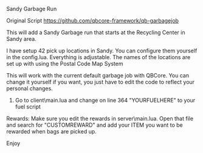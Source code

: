 Sandy Garbage Run

Original Script https://github.com/qbcore-framework/qb-garbagejob

This will add a Sandy Garbage run that starts at the Recycling Center in Sandy area. 

I have setup 42 pick up locations in Sandy. You can configure them yourself in the config.lua. Everything is adjustable.
The names of the locations are set up with using the Postal Code Map System

This will work with the current default garbage job with QBCore. You can change it yourself if you want, you just have to edit the code to reflect your personal changes.

1. Go to client\main.lua and change on line 364 "YOURFUELHERE" to your fuel script

Rewards:
Make sure you edit the rewards in server\main.lua. Open that file and search for "CUSTOMREWARD" and add your ITEM you want to be rewarded when bags are picked up.

Enjoy
